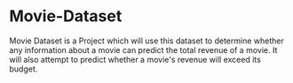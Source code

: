 # Movie-Dataset
Movie Dataset is a Project which will use this dataset to determine whether any information about a movie can predict the total revenue of a movie. It will also attempt to predict whether a movie's revenue will exceed its budget.
